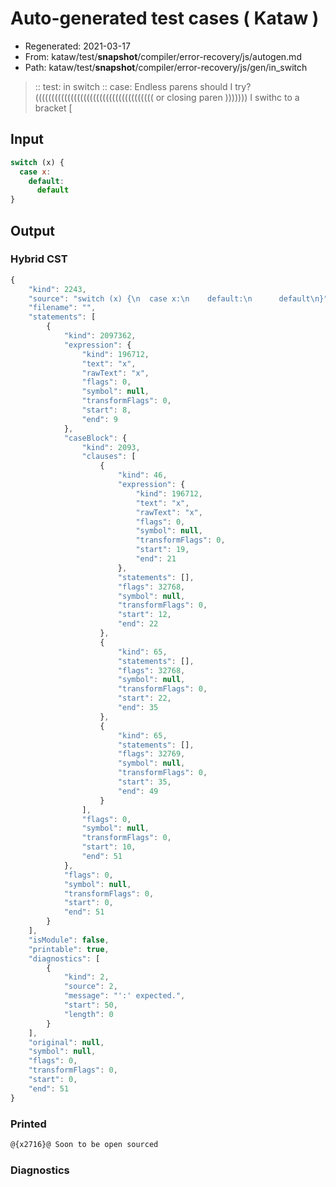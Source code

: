 # Auto-generated test cases ( Kataw )
- Regenerated: 2021-03-17
- From: kataw/test/__snapshot__/compiler/error-recovery/js/autogen.md
- Path: kataw/test/__snapshot__/compiler/error-recovery/js/gen/in_switch
> :: test: in switch
> :: case: Endless parens should I try? ((((((((((((((((((((((((((((((((((((( or closing paren ))))))) I swithc to a bracket [
## Input

`````js
switch (x) {
  case x:
    default:
      default
}
`````

## Output

### Hybrid CST

```javascript
{
    "kind": 2243,
    "source": "switch (x) {\n  case x:\n    default:\n      default\n}",
    "filename": "",
    "statements": [
        {
            "kind": 2097362,
            "expression": {
                "kind": 196712,
                "text": "x",
                "rawText": "x",
                "flags": 0,
                "symbol": null,
                "transformFlags": 0,
                "start": 8,
                "end": 9
            },
            "caseBlock": {
                "kind": 2093,
                "clauses": [
                    {
                        "kind": 46,
                        "expression": {
                            "kind": 196712,
                            "text": "x",
                            "rawText": "x",
                            "flags": 0,
                            "symbol": null,
                            "transformFlags": 0,
                            "start": 19,
                            "end": 21
                        },
                        "statements": [],
                        "flags": 32768,
                        "symbol": null,
                        "transformFlags": 0,
                        "start": 12,
                        "end": 22
                    },
                    {
                        "kind": 65,
                        "statements": [],
                        "flags": 32768,
                        "symbol": null,
                        "transformFlags": 0,
                        "start": 22,
                        "end": 35
                    },
                    {
                        "kind": 65,
                        "statements": [],
                        "flags": 32769,
                        "symbol": null,
                        "transformFlags": 0,
                        "start": 35,
                        "end": 49
                    }
                ],
                "flags": 0,
                "symbol": null,
                "transformFlags": 0,
                "start": 10,
                "end": 51
            },
            "flags": 0,
            "symbol": null,
            "transformFlags": 0,
            "start": 0,
            "end": 51
        }
    ],
    "isModule": false,
    "printable": true,
    "diagnostics": [
        {
            "kind": 2,
            "source": 2,
            "message": "':' expected.",
            "start": 50,
            "length": 0
        }
    ],
    "original": null,
    "symbol": null,
    "flags": 0,
    "transformFlags": 0,
    "start": 0,
    "end": 51
}
```

### Printed

```javascript
@{x2716}@ Soon to be open sourced
```

### Diagnostics

```javascript

```

